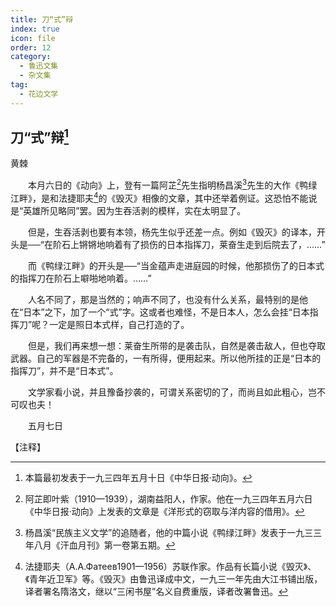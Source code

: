 ```yaml
---
title: 刀“式”辩
index: true
icon: file
order: 12
category:
  - 鲁迅文集
  - 杂文集
tag:  
  - 花边文学
---
```


## 刀“式”辩[^①]

黄棘

　　本月六日的《动向》上，登有一篇阿芷[^②]先生指明杨昌溪[^③]先生的大作《鸭绿江畔》，是和法捷耶夫[^④]的《毁灭》相像的文章，其中还举着例证。这恐怕不能说是“英雄所见略同”罢。因为生吞活剥的模样，实在太明显了。

　　但是，生吞活剥也要有本领，杨先生似乎还差一点。例如《毁灭》的译本，开头是──“在阶石上锵锵地响着有了损伤的日本指挥刀，莱奋生走到后院去了，……”

　　而《鸭绿江畔》的开头是──“当金蕴声走进庭园的时候，他那损伤了的日本式的指挥刀在阶石上噼啪地响着。……”

　　人名不同了，那是当然的；响声不同了，也没有什么关系，最特别的是他在“日本”之下，加了一个“式”字。这或者也难怪，不是日本人，怎么会挂“日本指挥刀”呢？一定是照日本式样，自己打造的了。

　　但是，我们再来想一想：莱奋生所带的是袭击队，自然是袭击敌人，但也夺取武器。自己的军器是不完备的，一有所得，便用起来。所以他所挂的正是“日本的指挥刀”，并不是“日本式”。

　　文学家看小说，并且豫备抄袭的，可谓关系密切的了，而尚且如此粗心，岂不可叹也夫！

　　五月七日

【注释】

[^①]:本篇最初发表于一九三四年五月十日《中华日报·动向》。

[^②]:阿芷即叶紫（1910—1939），湖南益阳人，作家。他在一九三四年五月六日《中华日报·动向》上发表的文章是《洋形式的窃取与洋内容的借用》。

[^③]:杨昌溪“民族主义文学”的追随者，他的中篇小说《鸭绿江畔》发表于一九三三年八月《汗血月刊》第一卷第五期。

[^④]:法捷耶夫（А.А.Фатеев1901—1956）苏联作家。作品有长篇小说《毁灭》、《青年近卫军》等。《毁灭》由鲁迅译成中文，一九三一年先由大江书铺出版，译者署名隋洛文，继以“三闲书屋”名义自费重版，译者改署鲁迅。
